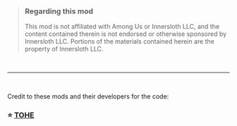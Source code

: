 > ### Regarding this mod
>
> This mod is not affiliated with Among Us or Innersloth LLC, and the content contained therein is not endorsed or otherwise sponsored by Innersloth LLC. Portions of the materials contained herein are the property of Innersloth LLC.
<br>
</p>

---

<br>

Credit to these mods and their developers for the code:
### :star: [TOHE](https://github.com/EnhancedNetwork/TownofHost-Enhanced)

